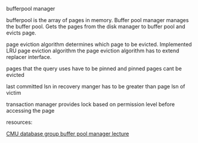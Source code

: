 bufferpool manager

bufferpool is the array of pages in memory. Buffer pool manager manages the buffer pool. Gets the pages from the disk manager to buffer pool and evicts page.


page eviction algorithm determines which page to be evicted. Implemented LRU page eviction algorithm
the page eviction algorithm has to extend replacer interface.


pages that the query uses have to be pinned and pinned pages cant be evicted

last committed lsn in recovery manger has to be greater than page lsn of victim

transaction manager provides lock based on permission level before accessing the page


resources:

[CMU database group buffer pool manager lecture](https://www.youtube.com/watch?v=uZ3-aeFYE5k)

